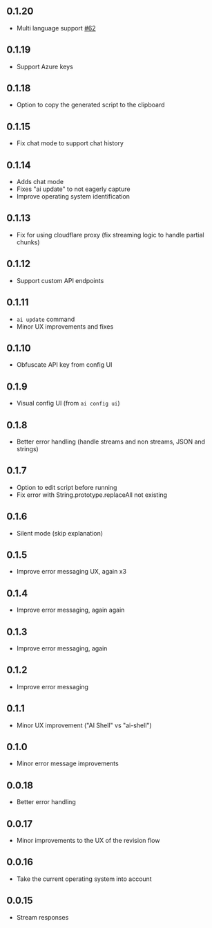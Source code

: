 ## 0.1.20

- Multi language support [#62](https://github.com/BuilderIO/ai-shell/pull/62)

## 0.1.19

- Support Azure keys

## 0.1.18

- Option to copy the generated script to the clipboard

## 0.1.15

- Fix chat mode to support chat history

## 0.1.14

- Adds chat mode
- Fixes "ai update" to not eagerly capture
- Improve operating system identification

## 0.1.13

- Fix for using cloudflare proxy (fix streaming logic to handle partial chunks)

## 0.1.12

- Support custom API endpoints

## 0.1.11

- `ai update` command
- Minor UX improvements and fixes

## 0.1.10

- Obfuscate API key from config UI

## 0.1.9

- Visual config UI (from `ai config ui`)

## 0.1.8

- Better error handling (handle streams and non streams, JSON and strings)

## 0.1.7

- Option to edit script before running
- Fix error with String.prototype.replaceAll not existing

## 0.1.6

- Silent mode (skip explanation)

## 0.1.5

- Improve error messaging UX, again x3

## 0.1.4

- Improve error messaging, again again

## 0.1.3

- Improve error messaging, again

## 0.1.2

- Improve error messaging

## 0.1.1

- Minor UX improvement ("AI Shell" vs "ai-shell")

## 0.1.0

- Minor error message improvements

## 0.0.18

- Better error handling

## 0.0.17

- Minor improvements to the UX of the revision flow

## 0.0.16

- Take the current operating system into account

## 0.0.15

- Stream responses

